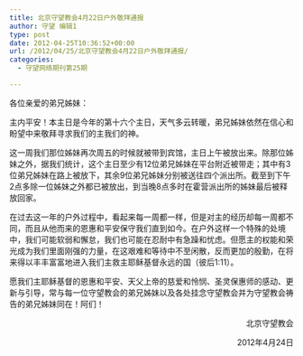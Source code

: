 ```yaml
---
title: 北京守望教会4月22日户外敬拜通报
author: 守望 编辑1
type: post
date: 2012-04-25T10:36:52+00:00
url: /2012/04/25/北京守望教会4月22日户外敬拜通报/
categories:
  - 守望网络期刊第25期

---
```

<!--more-->各位亲爱的弟兄姊妹：

主内平安！本主日是今年的第十六个主日，天气多云转暖，弟兄姊妹依然在信心和盼望中来敬拜寻求我们的主我们的神。

这一周我们那位姊妹再次周五的时候就被带到宾馆，主日上午被放出来。除那位姊妹之外，据我们统计，这个主日至少有12位弟兄姊妹在平台附近被带走；其中有3位弟兄姊妹在路上被放下，其余9位弟兄姊妹分别被送往四个派出所。截至到下午2点多除一位姊妹之外都已被放出，到当晚8点多时在霍营派出所的姊妹最后被释放回家。

在过去这一年的户外过程中，看起来每一周都一样，但是对主的经历却每一周都不同，而且从他而来的恩惠和平安保守我们直到如今。在户外这样一个特殊的处境中，我们可能软弱和懈怠，我们也可能在忍耐中有急躁和忧虑。但愿主的权能和荣光成为我们里面刚强的力量，在这艰难和等待中不至闲散，反而更加的殷勤，在将来得以丰丰富富地进入我们主救主耶稣基督永远的国（彼后1:11）。

愿我们主耶稣基督的恩惠和平安、天父上帝的慈爱和怜悯、圣灵保惠师的感动、更新与引导，常与每一位守望教会的弟兄姊妹以及各处挂念守望教会并为守望教会祷告的弟兄姊妹同在！阿们！

<p style="text-align: right;" align="center">
                        北京守望教会
</p>

<p style="text-align: right;" align="center">
                             2012年4月24日
</p>

&nbsp;

<h2 align="center">
  <!--more-->
</h2>

&nbsp;